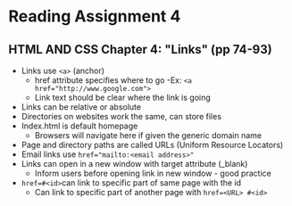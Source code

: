 # Reading Assignment 4
## HTML AND CSS Chapter 4: "Links" (pp 74-93)
- Links use `<a>` (anchor)
  - href attribute specifies where to go
    -Ex: `<a href="http://www.google.com">`
  - Link text should be clear where the link is going
- Links can be relative or absolute
- Directories on websites work the same, can store files
- Index.html is default homepage
  - Browsers will navigate here if given the generic domain name
- Page and directory paths are called URLs (Uniform Resource Locators)
- Email links use `href="mailto:<email address>"`
- Links can open in a new window with target attribute (_blank)
  - Inform users before opening link in new window - good practice
- `href=#<id>`can link to specific part of same page with the id
  - Can link to specific part of another page with `href=<URL> #<id>`
